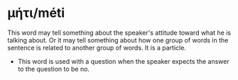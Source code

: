 # μήτι/méti
This word may tell something about the speaker's attitude toward what he is talking about. Or it may tell something about how one group of words in the sentence is related to another group of words. It is a particle.

* This word is used with a question when the speaker expects the answer to the question to be no.
